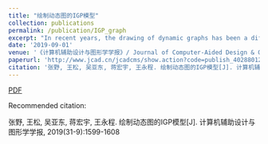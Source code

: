 ```yaml
---
title: "绘制动态图的IGP模型"
collection: publications
permalink: /publication/IGP_graph
excerpt: "In recent years, the drawing of dynamic graphs has been a difficulty in the field of visualization. In this paper, we propose a novel visualization method to draw dynamic graphs. For dynamic graphs, the initial location of new nodes is especially important. Therefore, we use a variant of the SSBM (Sorted Sequential Barycenter Merging) algorithm to determine the initial position of the newly added nodes. In this process, when adding an additional edge, in order to ensure the beauty of the graph, we use the AER (Additional Edge Resizing) algorithm to readjust the size of the edge. In addition, in the update process of dynamic graphs, we introduce the concept of 'grade'. We use 'grade' to ensure the stability of the graph structure. In order to simplify the calculation of the repulsive forces of the nodes in the updating process, we partition the nodes and proposed to calculate the repulsive force in the form of pseudo-nodes. The experiments show that our method has high performance and good layout effect."
date: '2019-09-01'
venue: '《计算机辅助设计与图形学学报》/ Journal of Computer-Aided Design & Computer Graphics'
paperurl: 'http://www.jcad.cn/jcadcms/show.action?code=publish_402880124b362464014b3c4d819803a1&newsid=b4b7745e393d48f7a58919bd3877f118'
citation: '张野, 王松, 吴亚东, 蒋宏宇, 王永程. 绘制动态图的IGP模型[J]. 计算机辅助设计与图形学学报, 2019(31-9):1599-1608.'
---
```


[PDF](http://www.swustvis.cn/media/filer_public/filer_public/85/61/8561a7a9-58fd-4df4-86c1-b918114e6f4d/chinavis18a-sub1048-i6.pdf)

Recommended citation: 

张野, 王松, 吴亚东, 蒋宏宇, 王永程. 绘制动态图的IGP模型[J]. 计算机辅助设计与图形学学报, 2019(31-9):1599-1608
